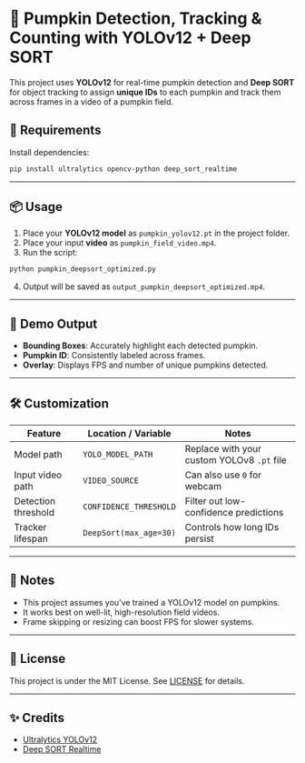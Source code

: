 
# 🎃 Pumpkin Detection, Tracking & Counting with YOLOv12 + Deep SORT

This project uses **YOLOv12** for real-time pumpkin detection and **Deep SORT** for object tracking to assign **unique IDs** to each pumpkin and track them across frames in a video of a pumpkin field.

## 🧰 Requirements

Install dependencies:

```bash
pip install ultralytics opencv-python deep_sort_realtime
```

---

## 📦 Usage

1. Place your **YOLOv12 model** as `pumpkin_yolov12.pt` in the project folder.
2. Place your input **video** as `pumpkin_field_video.mp4`.
3. Run the script:

```bash
python pumpkin_deepsort_optimized.py
```

4. Output will be saved as `output_pumpkin_deepsort_optimized.mp4`.

---

## 🎯 Demo Output

- **Bounding Boxes**: Accurately highlight each detected pumpkin.
- **Pumpkin ID**: Consistently labeled across frames.
- **Overlay**: Displays FPS and number of unique pumpkins detected.

---

## 🛠 Customization

| Feature               | Location / Variable             | Notes |
|----------------------|----------------------------------|-------|
| Model path           | `YOLO_MODEL_PATH`                | Replace with your custom YOLOv8 `.pt` file |
| Input video path     | `VIDEO_SOURCE`                   | Can also use `0` for webcam |
| Detection threshold  | `CONFIDENCE_THRESHOLD`           | Filter out low-confidence predictions |
| Tracker lifespan     | `DeepSort(max_age=30)`           | Controls how long IDs persist |

---

## 📌 Notes

- This project assumes you’ve trained a YOLOv12 model on pumpkins.
- It works best on well-lit, high-resolution field videos.
- Frame skipping or resizing can boost FPS for slower systems.

---

## 📄 License

This project is under the MIT License. See [LICENSE](LICENSE) for details.

---

## ✨ Credits

- [Ultralytics YOLOv12](https://github.com/ultralytics/ultralytics)
- [Deep SORT Realtime](https://github.com/levan92/deep_sort_realtime)
